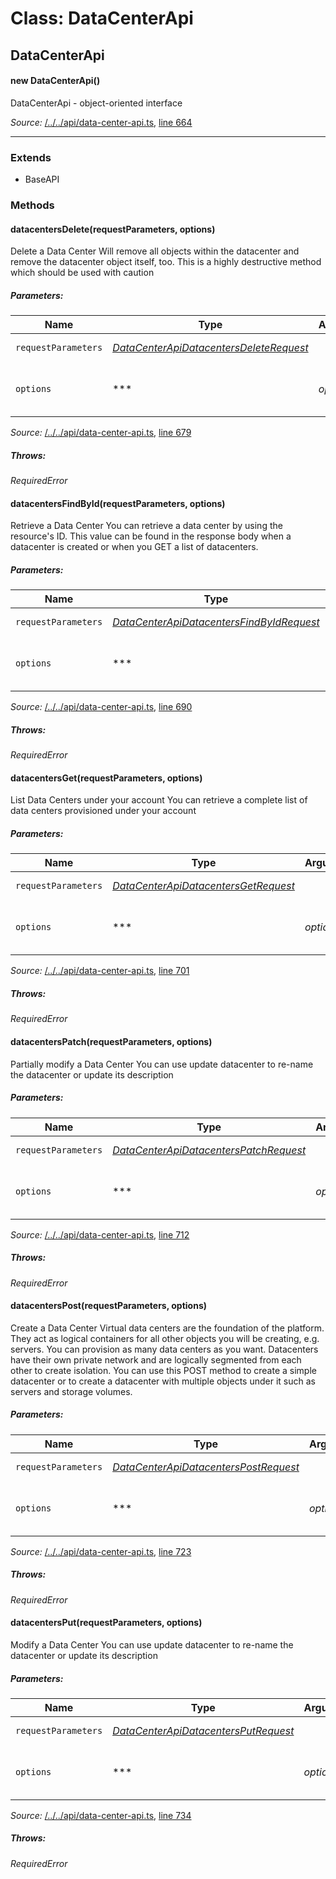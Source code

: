 # Class: DataCenterApi

## DataCenterApi

#### new DataCenterApi()

DataCenterApi - object-oriented interface

*Source:*
[/../../api/data-center-api.ts](/../../api/data-center-api.ts), [line 664](/../../api/data-center-api.ts#L664)

---------------

### Extends

- BaseAPI

### Methods

#### datacentersDelete(requestParameters, options)

Delete a Data Center
Will remove all objects within the datacenter and remove the datacenter object itself, too. This is a highly destructive method which should be used with caution

##### Parameters:

|Name|Type|Argument|Description|
|----|----|--------|-----------|
|`requestParameters`|*[DataCenterApiDatacentersDeleteRequest](global.md#DataCenterApiDatacentersDeleteRequest)*|  |Request parameters.|
|`options`|***|*optional*  |Override http request option.|

*Source:*
[/../../api/data-center-api.ts](/../../api/data-center-api.ts), [line 679](/../../api/data-center-api.ts#L679)

##### Throws:

*RequiredError*

#### datacentersFindById(requestParameters, options)

Retrieve a Data Center
You can retrieve a data center by using the resource\'s ID. This value can be found in the response body when a datacenter is created or when you GET a list of datacenters.

##### Parameters:

|Name|Type|Argument|Description|
|----|----|--------|-----------|
|`requestParameters`|*[DataCenterApiDatacentersFindByIdRequest](global.md#DataCenterApiDatacentersFindByIdRequest)*|  |Request parameters.|
|`options`|***|*optional*  |Override http request option.|

*Source:*
[/../../api/data-center-api.ts](/../../api/data-center-api.ts), [line 690](/../../api/data-center-api.ts#L690)

##### Throws:

*RequiredError*

#### datacentersGet(requestParameters, options)

List Data Centers under your account
You can retrieve a complete list of data centers provisioned under your account

##### Parameters:

|Name|Type|Argument|Description|
|----|----|--------|-----------|
|`requestParameters`|*[DataCenterApiDatacentersGetRequest](global.md#DataCenterApiDatacentersGetRequest)*|  |Request parameters.|
|`options`|***|*optional*  |Override http request option.|

*Source:*
[/../../api/data-center-api.ts](/../../api/data-center-api.ts), [line 701](/../../api/data-center-api.ts#L701)

##### Throws:

*RequiredError*

#### datacentersPatch(requestParameters, options)

Partially modify a Data Center
You can use update datacenter to re-name the datacenter or update its description

##### Parameters:

|Name|Type|Argument|Description|
|----|----|--------|-----------|
|`requestParameters`|*[DataCenterApiDatacentersPatchRequest](global.md#DataCenterApiDatacentersPatchRequest)*|  |Request parameters.|
|`options`|***|*optional*  |Override http request option.|

*Source:*
[/../../api/data-center-api.ts](/../../api/data-center-api.ts), [line 712](/../../api/data-center-api.ts#L712)

##### Throws:

*RequiredError*

#### datacentersPost(requestParameters, options)

Create a Data Center
Virtual data centers are the foundation of the platform. They act as logical containers for all other objects you will be creating, e.g. servers. You can provision as many data centers as you want. Datacenters have their own private network and are logically segmented from each other to create isolation. You can use this POST method to create a simple datacenter or to create a datacenter with multiple objects under it such as servers and storage volumes.

##### Parameters:

|Name|Type|Argument|Description|
|----|----|--------|-----------|
|`requestParameters`|*[DataCenterApiDatacentersPostRequest](global.md#DataCenterApiDatacentersPostRequest)*|  |Request parameters.|
|`options`|***|*optional*  |Override http request option.|

*Source:*
[/../../api/data-center-api.ts](/../../api/data-center-api.ts), [line 723](/../../api/data-center-api.ts#L723)

##### Throws:

*RequiredError*

#### datacentersPut(requestParameters, options)

Modify a Data Center
You can use update datacenter to re-name the datacenter or update its description

##### Parameters:

|Name|Type|Argument|Description|
|----|----|--------|-----------|
|`requestParameters`|*[DataCenterApiDatacentersPutRequest](global.md#DataCenterApiDatacentersPutRequest)*|  |Request parameters.|
|`options`|***|*optional*  |Override http request option.|

*Source:*
[/../../api/data-center-api.ts](/../../api/data-center-api.ts), [line 734](/../../api/data-center-api.ts#L734)

##### Throws:

*RequiredError*